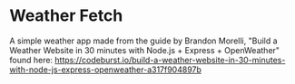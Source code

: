 # Weather Fetch

A simple weather app made from the guide by Brandon Morelli, "Build a Weather Website in 30 minutes with Node.js + Express + OpenWeather" found here:
https://codeburst.io/build-a-weather-website-in-30-minutes-with-node-js-express-openweather-a317f904897b
